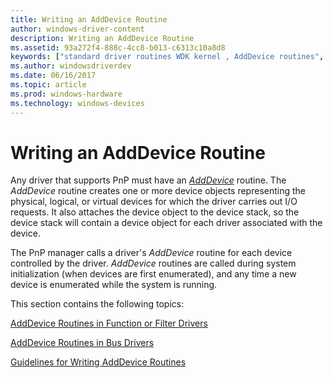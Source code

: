 ```yaml
---
title: Writing an AddDevice Routine
author: windows-driver-content
description: Writing an AddDevice Routine
ms.assetid: 93a272f4-888c-4cc8-b013-c6313c10a8d8
keywords: ["standard driver routines WDK kernel , AddDevice routines", "driver routines WDK kernel , AddDevice routines", "routines WDK kernel , AddDevice routines", "AddDevice routines WDK kernel", "system-space memory allocations WDK kernel", "system resource storage WDK kernel", "storing system resources", "device objects WDK kernel , creating", "device initialization WDK kernel", "initializing devices", "AddDevice routines WDK kernel , about AddDevice routines"]
ms.author: windowsdriverdev
ms.date: 06/16/2017
ms.topic: article
ms.prod: windows-hardware
ms.technology: windows-devices
---
```


# Writing an AddDevice Routine





Any driver that supports PnP must have an [*AddDevice*](https://msdn.microsoft.com/library/windows/hardware/ff540521) routine. The *AddDevice* routine creates one or more device objects representing the physical, logical, or virtual devices for which the driver carries out I/O requests. It also attaches the device object to the device stack, so the device stack will contain a device object for each driver associated with the device.

The PnP manager calls a driver's *AddDevice* routine for each device controlled by the driver. *AddDevice* routines are called during system initialization (when devices are first enumerated), and any time a new device is enumerated while the system is running.

This section contains the following topics:

[AddDevice Routines in Function or Filter Drivers](adddevice-routines-in-function-or-filter-drivers.md)

[AddDevice Routines in Bus Drivers](adddevice-routines-in-bus-drivers.md)

[Guidelines for Writing AddDevice Routines](guidelines-for-writing-adddevice-routines.md)

 

 




